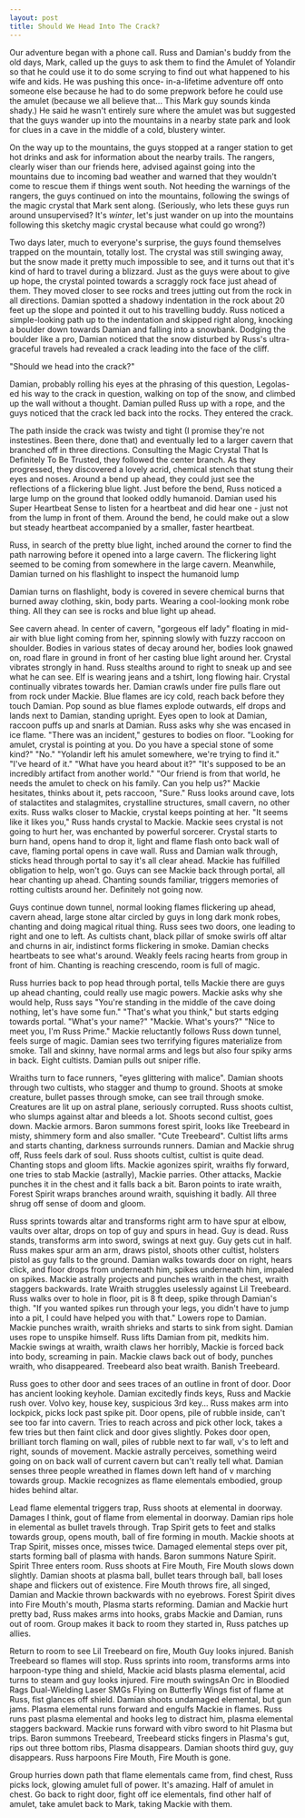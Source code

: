 ```yaml
---
layout: post
title: Should We Head Into The Crack?
---
```


Our adventure began with a phone call. Russ and Damian's buddy from the old days, Mark,
called up the guys to ask them to find the Amulet of Yolandir so that he could use it to
do some scrying to find out what happened to his wife and kids. He was pushing this once-
in-a-lifetime adventure off onto someone else because he had to do some prepwork before he
could use the amulet (because we all believe that... This Mark guy sounds kinda shady.)
He said he wasn't entirely sure where the amulet was but suggested that the guys wander up
into the mountains in a nearby state park and look for clues in a cave in the middle of a
cold, blustery winter.

On the way up to the mountains, the guys stopped at a ranger station to get hot drinks and
ask for information about the nearby trails. The rangers, clearly wiser than our friends
here, advised against going into the mountains due to incoming bad weather and warned that
they wouldn't come to rescue them if things went south. Not heeding the warnings of the
rangers, the guys continued on into the mountains, following the swings of the magic crystal
that Mark sent along. (Seriously, who lets these guys run around unsupervised? It's _winter_,
let's just wander on up into the mountains following this sketchy magic crystal because what
could go wrong?)

Two days later, much to everyone's surprise, the guys found themselves trapped on the
mountain, totally lost. The crystal was still swinging away, but the snow made it pretty
much impossible to see, and it turns out that it's kind of hard to travel during a blizzard.
Just as the guys were about to give up hope, the crystal pointed towards a scraggly rock
face just ahead of them. They moved closer to see rocks and trees jutting out from the
rock in all directions. Damian spotted a shadowy indentation in the rock about 20 feet up
the slope and pointed it out to his travelling buddy. Russ noticed a simple-looking path
up to the indentation and skipped right along, knocking a boulder down towards Damian and
falling into a snowbank. Dodging the boulder like a pro, Damian noticed that the snow
disturbed by Russ's ultra-graceful travels had revealed a crack leading into the face of
the cliff.

"Should we head into the crack?"

Damian, probably rolling his eyes at the phrasing of this question, Legolas-ed his way to
the crack in question, walking on top of the snow, and climbed up the wall without a
thought. Damian pulled Russ up with a rope, and the guys noticed that the crack led back
into the rocks. They entered the crack.

The path inside the crack was twisty and tight (I promise they're not instestines. Been
there, done that) and eventually led to a larger cavern that branched off in three directions.
Consulting the Magic Crystal That Is Definitely To Be Trusted, they followed the center
branch. As they progressed, they discovered a lovely acrid, chemical stench that stung
their eyes and noses. Around a bend up ahead, they could just see the reflections of a
flickering blue light. Just before the bend, Russ noticed a large lump on the ground that
looked oddly humanoid. Damian used his Super Heartbeat Sense to listen for a heartbeat and
did hear one - just not from the lump in front of them. Around the bend, he could make out
a slow but steady heartbeat accompanied by a smaller, faster heartbeat.

Russ, in search of the pretty blue light, inched around the corner to find the path narrowing
before it opened into a large cavern. The flickering light seemed to be coming from somewhere
in the large cavern. Meanwhile, Damian turned on his flashlight to inspect the humanoid lump

Damian turns on flashlight, body is covered in severe chemical burns that burned away clothing, skin, body parts. Wearing a cool-looking monk robe thing. All they can see is rocks and blue light up ahead.

See cavern ahead. In center of cavern, "gorgeous elf lady" floating in mid-air with blue light coming from her, spinning slowly with fuzzy raccoon on shoulder. Bodies in various states of decay around her, bodies look gnawed on, road flare in ground in front of her casting blue light around her. Crystal vibrates strongly in hand. Russ stealths around to right to sneak up and see what he can see. Elf is wearing jeans and a tshirt, long flowing hair. Crystal continually vibrates towards her. Damian crawls under fire pulls flare out from rock under Mackie. Blue flames are icy cold, reach back before they touch Damian. Pop sound as blue flames explode outwards, elf drops and lands next to Damian, standing upright. Eyes open to look at Damian, raccoon puffs up and snarls at Damian. Russ asks why she was encased in ice flame. "There was an incident," gestures to bodies on floor. "Looking for amulet, crystal is pointing at you. Do you have a special stone of some kind?" "No." "Yolandir left his amulet somewhere, we're trying to find it." "I've heard of it." "What have you heard about it?" "It's supposed to be an incredibly artifact from another world." "Our friend is from that world, he needs the amulet to check on his family. Can you help us?" Mackie hesitates, thinks about it, pets raccoon, "Sure." Russ looks around cave, lots of stalactites and stalagmites, crystalline structures, small cavern, no other exits. Russ walks closer to Mackie, crystal keeps pointing at her. "It seems like it likes you," Russ hands crystal to Mackie. Mackie sees crystal is not going to hurt her, was enchanted by powerful sorcerer. Crystal starts to burn hand, opens hand to drop it, light and flame flash onto back wall of cave, flaming portal opens in cave wall. Russ and Damian walk through, sticks head through portal to say it's all clear ahead. Mackie has fulfilled obligation to help, won't go. Guys can see Mackie back through portal, all hear chanting up ahead. Chanting sounds familiar, triggers memories of rotting cultists around her. Definitely not going now.

Guys continue down tunnel, normal looking flames flickering up ahead, cavern ahead, large stone altar circled by guys in long dark monk robes, chanting and doing magical ritual thing. Russ sees two doors, one leading to right and one to left. As cultists chant, black pillar of smoke swirls off altar and churns in air, indistinct forms flickering in smoke. Damian checks heartbeats to see what's around. Weakly feels racing hearts from group in front of him. Chanting is reaching crescendo, room is full of magic.

Russ hurries back to pop head through portal, tells Mackie there are guys up ahead chanting, could really use magic powers. Mackie asks why she would help, Russ says "You're standing in the middle of the cave doing nothing, let's have some fun." "That's what you think," but starts edging towards portal. "What's your name?" "Mackie. What's yours?" "Nice to meet you, I'm Russ Prime." Mackie reluctantly follows Russ down tunnel, feels surge of magic. Damian sees two terrifying figures materialize from smoke. Tall and skinny, have normal arms and legs but also four spiky arms in back. Eight cultists. Damian pulls out sniper rifle.

Wraiths turn to face runners, "eyes glittering with malice". Damian shoots through two cultists, who stagger and thump to ground. Shoots at smoke creature, bullet passes through smoke, can see trail through smoke. Creatures are lit up on astral plane, seriously corrupted. Russ shoots cultist, who slumps against altar and bleeds a lot. Shoots second cultist, goes down. Mackie armors. Baron summons forest spirit, looks like Treebeard in misty, shimmery form and also smaller. "Cute Treebeard". Cultist lifts arms and starts chanting, darkness surrounds runners. Damian and Mackie shrug off, Russ feels dark of soul. Russ shoots cultist, cultist is quite dead. Chanting stops and gloom lifts. Mackie agonizes spirit, wraiths fly forward, one tries to stab Mackie (astrally), Mackie parries. Other attacks, Mackie punches it in the chest and it falls back a bit. Baron points to irate wraith, Forest Spirit wraps branches around wraith, squishing it badly. All three shrug off sense of doom and gloom.

Russ sprints towards altar and transforms right arm to have spur at elbow, vaults over altar, drops on top of guy and spurs in head. Guy is dead. Russ stands, transforms arm into sword, swings at next guy. Guy gets cut in half. Russ makes spur arm an arm, draws pistol, shoots other cultist, holsters pistol as guy falls to the ground. Damian walks towards door on right, hears click, and floor drops from underneath him, spikes underneath him, impaled on spikes. Mackie astrally projects and punches wraith in the chest, wraith staggers backwards. Irate Wraith struggles uselessly against Lil Treebeard. Russ walks over to hole in floor, pit is 8 ft deep, spike through Damian's thigh. "If you wanted spikes run through your legs, you didn't have to jump into a pit, I could have helped you with that." Lowers rope to Damian. Mackie punches wraith, wraith shrieks and starts to sink from sight. Damian uses rope to unspike himself. Russ lifts Damian from pit, medkits him. Mackie swings at wraith, wraith claws her horribly, Mackie is forced back into body, screaming in pain. Mackie claws back out of body, punches wraith, who disappeared. Treebeard also beat wraith. Banish Treebeard.

Russ goes to other door and sees traces of an outline in front of door. Door has ancient looking keyhole. Damian excitedly finds keys, Russ and Mackie rush over. Volvo key, house key, suspicious 3rd key… Russ makes arm into lockpick, picks lock past spike pit. Door opens, pile of rubble inside, can't see too far into cavern. Tries to reach across and pick other lock, takes a few tries but then faint click and door gives slightly. Pokes door open, brilliant torch flaming on wall, piles of rubble next to far wall, v's to left and right, sounds of movement. Mackie astrally perceives, something weird going on on back wall of current cavern but can't really tell what. Damian senses three people wreathed in flames down left hand of v marching towards group. Mackie recognizes as flame elementals embodied, group hides behind altar.

Lead flame elemental triggers trap, Russ shoots at elemental in doorway. Damages I think, gout of flame from elemental in doorway. Damian rips hole in elemental as bullet travels through. Trap Spirit gets to feet and stalks towards group, opens mouth, ball of fire forming in mouth. Mackie shoots at Trap Spirit, misses once, misses twice. Damaged elemental steps over pit, starts forming ball of plasma with hands. Baron summons Nature Spirit. Spirit Three enters room. Russ shoots at Fire Mouth, Fire Mouth slows down slightly. Damian shoots at plasma ball, bullet tears through ball, ball loses shape and flickers out of existence. Fire Mouth throws fire, all singed, Damian and Mackie thrown backwards with no eyebrows. Forest Spirit dives into Fire Mouth's mouth, Plasma starts reforming. Damian and Mackie hurt pretty bad, Russ makes arms into hooks, grabs Mackie and Damian, runs out of room. Group makes it back to room they started in, Russ patches up allies.

Return to room to see Lil Treebeard on fire, Mouth Guy looks injured. Banish Treebeard so flames will stop. Russ sprints into room, transforms arms into harpoon-type thing and shield, Mackie acid blasts plasma elemental, acid turns to steam and guy looks injured. Fire mouth swingsAn Orc in Bloodied Rags Dual-Wielding Laser SMGs Flying on Butterfly Wings fist of flame at Russ, fist glances off shield. Damian shoots undamaged elemental, but gun jams. Plasma elemental runs forward and engulfs Mackie in flames. Russ runs past plasma elemental and hooks leg to distract him, plasma elemental staggers backward. Mackie runs forward with vibro sword to hit Plasma but trips. Baron summons Treebeard, Treebeard sticks fingers in Plasma's gut, rips out three bottom ribs, Plasma disappears. Damian shoots third guy, guy disappears. Russ harpoons Fire Mouth, Fire Mouth is gone.

Group hurries down path that flame elementals came from, find chest, Russ picks lock, glowing amulet full of power. It's amazing. Half of amulet in chest. Go back to right door, fight off ice elementals, find other half of amulet, take amulet back to Mark, taking Mackie with them.
